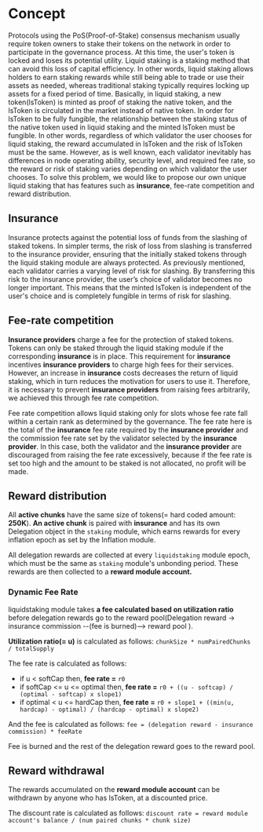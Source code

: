 <!--
order: 1
-->

# Concept

Protocols using the PoS(Proof-of-Stake) consensus mechanism usually require token owners to stake their tokens on the network in order to participate in the governance process. At this time, the user's token is locked and loses its potential utility. Liquid staking is a staking method that can avoid this loss of capital efficiency. In other words, liquid staking allows holders to earn staking rewards while still being able to trade or use their assets as needed, whereas traditional staking typically requires locking up assets for a fixed period of time.
Basically, in liquid staking, a new token(lsToken) is minted as proof of staking the native token, and the lsToken is circulated in the market instead of native token. In order for lsToken to be fully fungible, the relationship between the staking status of the native token used in liquid staking and the minted lsToken must be fungible. In other words, regardless of which validator the user chooses for liquid staking, the reward accumulated in lsToken and the risk of lsToken must be the same.
However, as is well known, each validator inevitably has differences in node operating ability, security level, and required fee rate, so the reward or risk of staking varies depending on which validator the user chooses. To solve this problem, we would like to propose our own unique liquid staking that has features such as **insurance**, fee-rate competition and reward distribution.

## Insurance

Insurance protects against the potential loss of funds from the slashing of staked tokens. In simpler terms, the risk of loss from slashing is transferred to the insurance provider, ensuring that the initially staked tokens through the liquid staking module are always protected. As previously mentioned, each validator carries a varying level of risk for slashing. By transferring this risk to the insurance provider, the user’s choice of validator becomes no longer important. This means that the minted lsToken is independent of the user's choice and is completely fungible in terms of risk for slashing.

## Fee-rate competition

**Insurance providers** charge a fee for the protection of staked tokens. Tokens can only be staked through the liquid staking module if the corresponding **insurance** is in place. This requirement for **insurance** incentives **insurance providers** to charge high fees for their services. However, an increase in **insurance** costs decreases the return of liquid staking, which in turn reduces the motivation for users to use it. Therefore, it is necessary to prevent **insurance providers** from raising fees arbitrarily, we achieved this through fee rate competition.

Fee rate competition allows liquid staking only for slots whose fee rate fall within a certain rank as determined by the governance. The fee rate here is the total of the **insurance** fee rate required by the **insurance provider** and the commission fee rate set by the validator selected by the **insurance provider**. In this case, both the validator and the **insurance provider** are discouraged from raising the fee rate excessively, because if the fee rate is set too high and the amount to be staked is not allocated, no profit will be made.

## Reward distribution

All **active chunks** have the same size of tokens(= hard coded amount: **250K**). **An active chunk** is paired with **insurance** and has its own Delegation object in the `staking` module, which earns rewards for every inflation epoch as set by the Inflation module.

All delegation rewards are collected at every `liquidstaking` module epoch, which must be the same as `staking` module's unbonding period. These rewards are then collected to a **reward module account.**

### Dynamic Fee Rate

liquidstaking module takes **a fee calculated based on utilization ratio** before delegation rewards go to the reward pool(Delegation reward -> insurance commission --(fee is burned)--> reward pool ).

**Utilization ratio(= u)** is calculated as follows: `chunkSize * numPairedChunks / totalSupply`

The fee rate is calculated as follows:

* if u < softCap then, **fee rate =** `r0`
* if softCap <= u <= optimal then, **fee rate =** `r0 + ((u - softcap) / (optimal - softcap) x slope1)`
* if optimal < u <= hardCap then, **fee rate =** `r0 + slope1 + ((min(u, hardcap) - optimal) / (hardcap - optimal) x slope2)`

And the fee is calculated as follows: `fee = (delegation reward - insurance commission) * feeRate`

Fee is burned and the rest of the delegation reward goes to the reward pool.

## Reward withdrawal 

The rewards accumulated on the **reward module account** can be withdrawn by anyone who has lsToken, at a discounted price.

The discount rate is calculated as follows: `discount rate = reward module account's balance / (num paired chunks * chunk size)`
